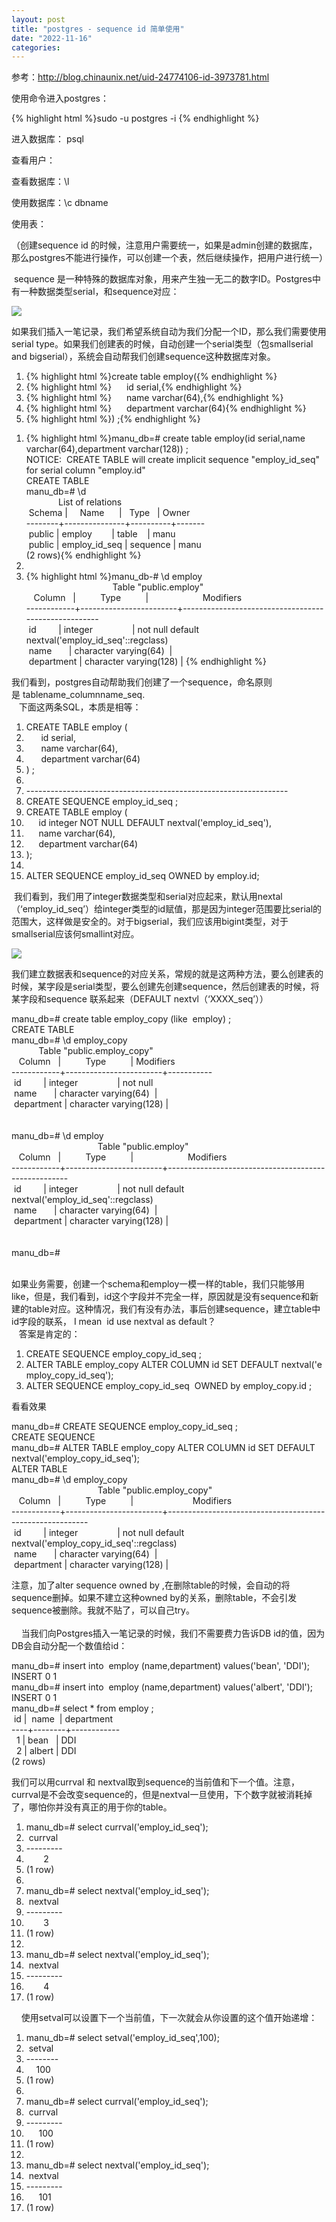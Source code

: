```yaml
---
layout: post
title: "postgres - sequence id 简单使用"
date: "2022-11-16"
categories: 
---
```

<p>参考：<a href="http://blog.chinaunix.net/uid-24774106-id-3973781.html">http://blog.chinaunix.net/uid-24774106-id-3973781.html</a></p>
<p>使用命令进入postgres：</p>
{% highlight html %}sudo -u postgres -i&nbsp;{% endhighlight %}
<p>进入数据库： psql</p>
<p>查看用户：</p>
<p>查看数据库：\l</p>
<p>使用数据库：\c dbname</p>
<p>使用表：</p>
<p>（创建sequence id 的时候，注意用户需要统一，如果是admin创建的数据库， 那么postgres不能进行操作，可以创建一个表，然后继续操作，把用户进行统一）</p>
<p>&nbsp;sequence 是一种特殊的数据库对象，用来产生独一无二的数字ID。Postgres中有一种数据类型serial，和sequence对应：</p>
<p><img src="http://blog.chinaunix.net/attachment/201311/2/24774106_1383400523Gg17.png" /></p>
<p>如果我们插入一笔记录，我们希望系统自动为我们分配一个ID，那么我们需要使用serial type。如果我们创建表的时候，自动创建一个serial类型（包smallserial and bigserial），系统会自动帮我们创建sequence这种数据库对象。</p>
<ol start="1">
<li>{% highlight html %}create&nbsp;table&nbsp;employ({% endhighlight %}</li>
<li>{% highlight html %}&nbsp;&nbsp;&nbsp;&nbsp;&nbsp;&nbsp;id serial,{% endhighlight %}</li>
<li>{% highlight html %}&nbsp;&nbsp;&nbsp;&nbsp;&nbsp;&nbsp;name&nbsp;varchar(64),{% endhighlight %}</li>
<li>{% highlight html %}&nbsp;&nbsp;&nbsp;&nbsp;&nbsp;&nbsp;department&nbsp;varchar(64){% endhighlight %}</li>
<li>{% highlight html %})&nbsp;;{% endhighlight %}</li>
</ol>
<ol start="1">
<li>{% highlight html %}manu_db=# create table employ(id serial,name varchar(64),department varchar(128)) ;<br />
NOTICE: &nbsp;CREATE TABLE will create implicit sequence &quot;employ_id_seq&quot; for serial column &quot;employ.id&quot;<br />
CREATE TABLE<br />
manu_db=# \d<br />
&nbsp; &nbsp; &nbsp; &nbsp; &nbsp; &nbsp; &nbsp;List of relations<br />
&nbsp;Schema | &nbsp; &nbsp; Name &nbsp; &nbsp; &nbsp;| &nbsp; Type &nbsp; | Owner&nbsp;<br />
--------+---------------+----------+-------<br />
&nbsp;public | employ &nbsp; &nbsp; &nbsp; &nbsp;| table &nbsp; &nbsp;| manu<br />
&nbsp;public | employ_id_seq | sequence | manu<br />
(2 rows){% endhighlight %}</li>
<li>&nbsp;</li>
<li>{% highlight html %}manu_db-# \d employ<br />
&nbsp; &nbsp; &nbsp; &nbsp; &nbsp; &nbsp; &nbsp; &nbsp; &nbsp; &nbsp; &nbsp; &nbsp; &nbsp; &nbsp; &nbsp; &nbsp; &nbsp; &nbsp;Table &quot;public.employ&quot;<br />
&nbsp; &nbsp;Column &nbsp; | &nbsp; &nbsp; &nbsp; &nbsp; &nbsp;Type &nbsp; &nbsp; &nbsp; &nbsp; &nbsp;| &nbsp; &nbsp; &nbsp; &nbsp; &nbsp; &nbsp; &nbsp; &nbsp; &nbsp; &nbsp; &nbsp;Modifiers &nbsp; &nbsp; &nbsp; &nbsp; &nbsp; &nbsp; &nbsp; &nbsp; &nbsp; &nbsp; &nbsp;<br />
------------+------------------------+-----------------------------------------------------<br />
&nbsp;id &nbsp; &nbsp; &nbsp; &nbsp; | integer &nbsp; &nbsp; &nbsp; &nbsp; &nbsp; &nbsp; &nbsp; &nbsp;| not null default nextval(&#39;employ_id_seq&#39;::regclass)<br />
&nbsp;name &nbsp; &nbsp; &nbsp; | character varying(64) &nbsp;|&nbsp;<br />
&nbsp;department | character varying(128) |&nbsp;{% endhighlight %}</li>
</ol>
<p>我们看到，postgres自动帮助我们创建了一个sequence，命名原则是&nbsp;tablename_columnname_seq.<br />
&nbsp; &nbsp;下面这两条SQL，本质是相等：</p>
<ol start="1">
<li>CREATE&nbsp;TABLE&nbsp;employ&nbsp;(</li>
<li>&nbsp;&nbsp;&nbsp;&nbsp;&nbsp;&nbsp;id serial,</li>
<li>&nbsp;&nbsp;&nbsp;&nbsp;&nbsp;&nbsp;name&nbsp;varchar(64),</li>
<li>&nbsp;&nbsp;&nbsp;&nbsp;&nbsp;&nbsp;department&nbsp;varchar(64)</li>
<li>)&nbsp;;</li>
<li>&nbsp;</li>
<li>-----------------------------------------------------------------</li>
<li>CREATE&nbsp;SEQUENCE&nbsp;employ_id_seq&nbsp;;</li>
<li>CREATE&nbsp;TABLE&nbsp;employ&nbsp;(</li>
<li>&nbsp;&nbsp;&nbsp;&nbsp;&nbsp;id&nbsp;integer&nbsp;NOT&nbsp;NULL&nbsp;DEFAULT&nbsp;nextval(&#39;employ_id_seq&#39;),</li>
<li>&nbsp;&nbsp;&nbsp;&nbsp;&nbsp;name&nbsp;varchar(64),</li>
<li>&nbsp;&nbsp;&nbsp;&nbsp;&nbsp;department&nbsp;varchar(64)</li>
<li>);</li>
<li>&nbsp;</li>
<li>ALTER&nbsp;SEQUENCE&nbsp;employ_id_seq OWNED&nbsp;by&nbsp;employ.id;</li>
</ol>
<p>&nbsp;我们看到，我们用了integer数据类型和serial对应起来，默认用nextal（&lsquo;employ_id_seq&rsquo;）给integer类型的id赋值，那是因为integer范围要比serial的范围大，这样做是安全的。对于bigserial，我们应该用bigint类型，对于smallserial应该何smallint对应。</p>
<p><img src="http://blog.chinaunix.net/attachment/201311/2/24774106_1383403462iqY7.png" /></p>
<p>我们建立数据表和sequence的对应关系，常规的就是这两种方法，要么创建表的时候，某字段是serial类型，要么创建先创建sequence，然后创建表的时候，将某字段和sequence 联系起来（DEFAULT nextvl（&lsquo;XXXX_seq&rsquo;））</p>
<p>manu_db=# create table employ_copy (like &nbsp;employ) ;<br />
CREATE TABLE<br />
manu_db=# \d employ_copy&nbsp;<br />
&nbsp; &nbsp; &nbsp; &nbsp; &nbsp; &nbsp;Table &quot;public.employ_copy&quot;<br />
&nbsp; &nbsp;Column &nbsp; | &nbsp; &nbsp; &nbsp; &nbsp; &nbsp;Type &nbsp; &nbsp; &nbsp; &nbsp; &nbsp;| Modifiers&nbsp;<br />
------------+------------------------+-----------<br />
&nbsp;id &nbsp; &nbsp; &nbsp; &nbsp; | integer &nbsp; &nbsp; &nbsp; &nbsp; &nbsp; &nbsp; &nbsp; &nbsp;| not null<br />
&nbsp;name &nbsp; &nbsp; &nbsp; | character varying(64) &nbsp;|&nbsp;<br />
&nbsp;department | character varying(128) |&nbsp;<br />
<br />
<br />
manu_db=# \d employ<br />
&nbsp; &nbsp; &nbsp; &nbsp; &nbsp; &nbsp; &nbsp; &nbsp; &nbsp; &nbsp; &nbsp; &nbsp; &nbsp; &nbsp; &nbsp; &nbsp; &nbsp; &nbsp;Table &quot;public.employ&quot;<br />
&nbsp; &nbsp;Column &nbsp; | &nbsp; &nbsp; &nbsp; &nbsp; &nbsp;Type &nbsp; &nbsp; &nbsp; &nbsp; &nbsp;| &nbsp; &nbsp; &nbsp; &nbsp; &nbsp; &nbsp; &nbsp; &nbsp; &nbsp; &nbsp; &nbsp;Modifiers &nbsp; &nbsp; &nbsp; &nbsp; &nbsp; &nbsp; &nbsp; &nbsp; &nbsp; &nbsp; &nbsp;<br />
------------+------------------------+-----------------------------------------------------<br />
&nbsp;id &nbsp; &nbsp; &nbsp; &nbsp; | integer &nbsp; &nbsp; &nbsp; &nbsp; &nbsp; &nbsp; &nbsp; &nbsp;| not null default nextval(&#39;employ_id_seq&#39;::regclass)<br />
&nbsp;name &nbsp; &nbsp; &nbsp; | character varying(64) &nbsp;|&nbsp;<br />
&nbsp;department | character varying(128) |&nbsp;<br />
<br />
<br />
manu_db=#&nbsp;<br />
&nbsp;</p>
<p>如果业务需要，创建一个schema和employ一模一样的table，我们只能够用like，但是，我们看到，id这个字段并不完全一样，原因就是没有sequence和新建的table对应。这种情况，我们有没有办法，事后创建sequence，建立table中id字段的联系， I mean &nbsp;id use nextval as default？<br />
&nbsp; &nbsp;答案是肯定的：</p>
<ol start="1">
<li>CREATE&nbsp;SEQUENCE&nbsp;employ_copy_id_seq&nbsp;;</li>
<li>ALTER&nbsp;TABLE&nbsp;employ_copy&nbsp;ALTER&nbsp;COLUMN&nbsp;id&nbsp;SET&nbsp;DEFAULT&nbsp;nextval(&#39;employ_copy_id_seq&#39;);</li>
<li>ALTER SEQUENCE employ_copy_id_seq &nbsp;OWNED by employ_copy.id ;</li>
</ol>
<p>看看效果</p>
<p>manu_db=# CREATE SEQUENCE employ_copy_id_seq ;<br />
CREATE SEQUENCE<br />
manu_db=# ALTER TABLE employ_copy ALTER COLUMN id SET DEFAULT nextval(&#39;employ_copy_id_seq&#39;);<br />
ALTER TABLE<br />
manu_db=# \d employ_copy<br />
&nbsp; &nbsp; &nbsp; &nbsp; &nbsp; &nbsp; &nbsp; &nbsp; &nbsp; &nbsp; &nbsp; &nbsp; &nbsp; &nbsp; &nbsp; &nbsp; &nbsp; &nbsp;Table &quot;public.employ_copy&quot;<br />
&nbsp; &nbsp;Column &nbsp; | &nbsp; &nbsp; &nbsp; &nbsp; &nbsp;Type &nbsp; &nbsp; &nbsp; &nbsp; &nbsp;| &nbsp; &nbsp; &nbsp; &nbsp; &nbsp; &nbsp; &nbsp; &nbsp; &nbsp; &nbsp; &nbsp; &nbsp;Modifiers &nbsp; &nbsp; &nbsp; &nbsp; &nbsp; &nbsp; &nbsp; &nbsp; &nbsp; &nbsp; &nbsp; &nbsp;&nbsp;<br />
------------+------------------------+----------------------------------------------------------<br />
&nbsp;id &nbsp; &nbsp; &nbsp; &nbsp; | integer &nbsp; &nbsp; &nbsp; &nbsp; &nbsp; &nbsp; &nbsp; &nbsp;|&nbsp;not null default nextval(&#39;employ_copy_id_seq&#39;::regclass)<br />
&nbsp;name &nbsp; &nbsp; &nbsp; | character varying(64) &nbsp;|&nbsp;<br />
&nbsp;department | character varying(128) |&nbsp;</p>
<p>注意，加了alter sequence owned by ,在删除table的时候，会自动的将sequence删掉。如果不建立这种owned by的关系，删除table，不会引发sequence被删除。我就不贴了，可以自己try。<br />
<br />
&nbsp; &nbsp;&nbsp;当我们向Postgres插入一笔记录的时候，我们不需要费力告诉DB id的值，因为DB会自动分配一个数值给id：</p>
<p>manu_db=# insert into &nbsp;employ (name,department) values(&#39;bean&#39;, &#39;DDI&#39;);<br />
INSERT 0 1<br />
manu_db=# insert into &nbsp;employ (name,department) values(&#39;albert&#39;, &#39;DDI&#39;);<br />
INSERT 0 1<br />
manu_db=# select * from employ ;<br />
&nbsp;id | &nbsp;name &nbsp;| department&nbsp;<br />
----+--------+------------<br />
&nbsp;&nbsp;1&nbsp;| bean &nbsp; | DDI<br />
&nbsp;&nbsp;2&nbsp;| albert | DDI<br />
(2 rows)</p>
<p>我们可以用currval 和 nextval取到sequence的当前值和下一个值。注意，currval是不会改变sequence的，但是nextval一旦使用，下个数字就被消耗掉了，哪怕你并没有真正的用于你的table。</p>
<ol start="1">
<li>manu_db=#&nbsp;select currval(&#39;employ_id_seq&#39;);</li>
<li>&nbsp;currval</li>
<li>---------</li>
<li>&nbsp;&nbsp;&nbsp;&nbsp;&nbsp;&nbsp;&nbsp;2</li>
<li>(1 row)</li>
<li>&nbsp;</li>
<li>manu_db=#&nbsp;select nextval(&#39;employ_id_seq&#39;);</li>
<li>&nbsp;nextval</li>
<li>---------</li>
<li>&nbsp;&nbsp;&nbsp;&nbsp;&nbsp;&nbsp;&nbsp;3</li>
<li>(1 row)</li>
<li>&nbsp;</li>
<li>manu_db=#&nbsp;select nextval(&#39;employ_id_seq&#39;);</li>
<li>&nbsp;nextval</li>
<li>---------</li>
<li>&nbsp;&nbsp;&nbsp;&nbsp;&nbsp;&nbsp;&nbsp;4</li>
<li>(1 row)</li>
</ol>
<p>&nbsp; &nbsp; 使用setval可以设置下一个当前值，下一次就会从你设置的这个值开始递增：&nbsp; &nbsp;</p>
<ol start="1">
<li>manu_db=#&nbsp;select setval(&#39;employ_id_seq&#39;,100);</li>
<li>&nbsp;setval</li>
<li>--------</li>
<li>&nbsp;&nbsp;&nbsp;&nbsp;100</li>
<li>(1 row)</li>
<li>&nbsp;</li>
<li>manu_db=#&nbsp;select currval(&#39;employ_id_seq&#39;);</li>
<li>&nbsp;currval</li>
<li>---------</li>
<li>&nbsp;&nbsp;&nbsp;&nbsp;&nbsp;100</li>
<li>(1 row)</li>
<li>&nbsp;</li>
<li>manu_db=#&nbsp;select nextval(&#39;employ_id_seq&#39;);</li>
<li>&nbsp;nextval</li>
<li>---------</li>
<li>&nbsp;&nbsp;&nbsp;&nbsp;&nbsp;101</li>
<li>(1 row)</li>
</ol>
<p>&nbsp;</p>
<ol start="1">
</ol>
<p>&nbsp;</p>
<p>&nbsp;</p>
<p>&nbsp;</p>
<ol start="1">
</ol>
<p>&nbsp;</p>
